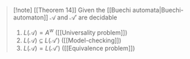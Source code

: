 > [!note] [[Theorem 14]]
> Given the [[Buechi automata|Buechi-automaton]] $\mathcal{A}$ and $\mathcal{A}'$ are decidable
> 
> 1. $L(\mathcal{A}) = A^w$ ([[Universality problem]])
> 2. $L(\mathcal{A}) \subseteq L(\mathcal{A}')$ ([[Model-checking]])
> 3. $L(\mathcal{A})=L(\mathcal{A}')$ ([[Equivalence problem]])
